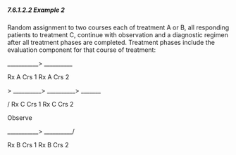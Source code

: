 ##### 7.6.1.2.2 Example 2

Random assignment to two courses each of treatment A or B, all responding patients to treatment C, continue with observation and a diagnostic regimen after all treatment phases are completed. Treatment phases include the evaluation component for that course of treatment:

___________> __________

Rx A Crs 1 Rx A Crs 2

\> __________> __________> _______

/ Rx C Crs 1 Rx C Crs 2

Observe

___________> __________/

Rx B Crs 1 Rx B Crs 2
